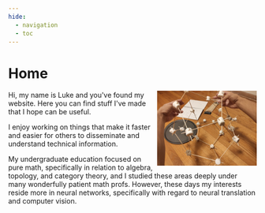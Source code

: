 ```yaml
---
hide:
  - navigation
  - toc
---
```

# Home

<img src="png/home/3D_model.jpg" style="float: right; width:40%"/>
Hi, my name is Luke and you've found my website. Here you can find stuff I've made that I hope can be useful. 

I enjoy working on things that make it faster and easier for others to disseminate and understand
technical information. 

My undergraduate education focused on pure math, specifically in relation to algebra, 
topology, and category theory, and I studied these areas deeply under many wonderfully patient 
math profs. However, these days my interests reside more in neural networks, 
specifically with regard to neural translation and computer vision. 

